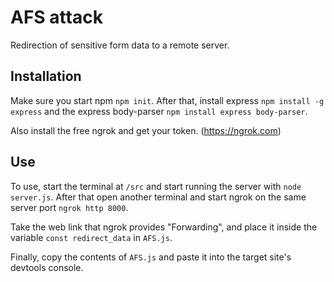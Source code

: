 # AFS attack

Redirection of sensitive form data to a remote server.

## Installation

Make sure you start npm ```npm init```.
After that, install express ```npm install -g express``` and the express body-parser ```npm install express body-parser```.

Also install the free ngrok and get your token. (https://ngrok.com)

## Use

To use, start the terminal at ```/src``` and start running the server with ```node server.js```.
After that open another terminal and start ngrok on the same server port ```ngrok http 8000```.

Take the web link that ngrok provides "Forwarding", and place it inside the variable ```const redirect_data``` in ```AFS.js```.

Finally, copy the contents of ```AFS.js``` and paste it into the target site's devtools console.
